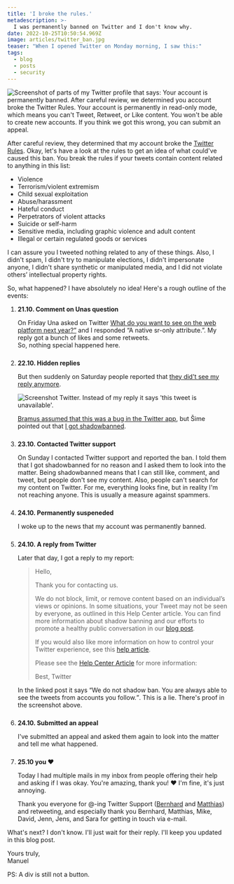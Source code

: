 ```yaml
---
title: 'I broke the rules.'
metadescription: >-
  I was permanently banned on Twitter and I don't know why.
date: 2022-10-25T10:50:54.969Z
image: articles/twitter_ban.jpg
teaser: "When I opened Twitter on Monday morning, I saw this:"
tags:
  - blog
  - posts
  - security
---
```


<img src="/images/twitter_ban.jpg" alt="Screenshot of parts of my Twitter profile that says: Your account is permanently banned. After careful review, we determined you account broke the Twitter Rules. Your account is permanently in read-only mode, which means you can't Tweet, Retweet, or Like content. You won't be able to create new accounts. If you think we got this wrong, you can submit an appeal.">

After careful review, they determined that my account broke the [Twitter Rules](https://help.twitter.com/en/rules-and-policies/twitter-rules). Okay, let's have a look at the rules to get an idea of what could've caused this ban. You break the rules if your tweets contain content related to anything in this list:

* Violence
* Terrorism/violent extremism
* Child sexual exploitation
* Abuse/harassment
* Hateful conduct
* Perpetrators of violent attacks
* Suicide or self-harm
* Sensitive media, including graphic violence and adult content
* Illegal or certain regulated goods or services

I can assure you I tweeted nothing related to any of these things. Also, I didn't spam, I didn't try to manipulate elections, I didn't impersonate anyone, I didn't share synthetic or manipulated media, and I did not violate others’ intellectual property rights.

So, what happened? I have absolutely no idea! Here's a rough outline of the events:

<style>

  ol li + li {
    margin-top: 1.5rem;

  }
</style>

<ol>
<li>
  <p><strong>21.10. Comment on Unas question</strong></p>

  <p>On Friday Una asked on Twitter <a href="https://twitter.com/mmatuzo/status/1583522924299841537">What do you want to see on the web platform next year?”</a> and I responded “A native sr-only attribute.”. My reply got a bunch of likes and some retweets.<br>
  So, nothing special happened here.</p>
</li>

<li>
  <p><strong>22.10. Hidden replies</strong></p>
  <p>But then suddenly on Saturday people reported that <a href="https://twitter.com/openuicg/status/1583680688938631169">they did't see my reply anymore</a>.</p>
  <p>
    <img src="/images/twitter_ban2.jpg" alt="Screenshot Twitter. Instead of my reply it says 'this tweet is unavailable'." loading="lazy">
  </p>

  <p><a href="https://twitter.com/bramus/status/1583822357201711105">Bramus assumed that this was a bug in the Twitter app</a>, but Šime pointed out that <a href="https://twitter.com/simevidas/status/1583913449716711425">I got shadowbanned</a>.</p>
</li>

<li>
  <p><strong>23.10. Contacted Twitter support</strong></p>
  <p>On Sunday I contacted Twitter support and reported the ban. I told them that I got shadowbanned for no reason and I asked them to look into the matter.   
  Being shadowbanned means that I can still like, comment, and tweet, but people don't see my content. Also, people can't search for my content on Twitter. For me, everything looks fine, but in reality I'm not reaching anyone. This is usually a measure against spammers.</p>
</li>

<li>
  <p><strong>24.10. Permanently suspeneded</strong></p>
  <p>I woke up to the news that my account was permanently banned.</p>
</li>

<li>
  <p><strong>24.10. A reply from Twitter</strong></p>
  <p>Later that day, I got a reply to my report:</p>

  <div class="quote">
  <blockquote>Hello, 

  Thank you for contacting us. 

  We do not block, limit, or remove content based on an individual’s views or opinions. In some situations, your Tweet may not be seen by everyone, as outlined in this Help Center article. You can find more information about shadow banning and our efforts to promote a healthy public conversation in our [blog post](https://blog.twitter.com/official/en_us/topics/company/2018/Setting-the-record-straight-on-shadow-banning.html).

  If you would also like more information on how to control your Twitter experience, see this [help article](https://support.twitter.com/articles/20170134).  

  Please see the [Help Center Article](https://help.twitter.com/en/safety-and-security/tweet-visibility) for more information:

  Best,
  Twitter</blockquote></div>

  <p>In the linked post it says <q>We do not shadow ban. You are always able to see the tweets from accounts you follow.</q>.  
  This is a lie. There's proof in the screenshot above.</p>
</li>

  <li>
  <p><strong>24.10. Submitted an appeal</strong>  </p>

  <p>I've submitted an appeal and asked them again to look into the matter and tell me what happened.</p>

  </li>
<li><p><strong>25.10 you ❤️</strong>

  <p>Today I had multiple mails in my inbox from people offering their help and asking if I was okay. You're amazing, thank you! ❤️ I'm fine, it's just annoying.</p>

  <p>Thank you everyone for @-ing Twitter Support (<a href="https://twitter.com/spuz78/status/1584470084231516161">Bernhard</a> and <a href="https://twitter.com/m_ott/status/1584648614282133504">Matthias</a>) and retweeting, and especially thank you Bernhard, Matthias, Mike, David, Jenn, Jens, and Sara for getting in touch via e-mail.</p>
  </li>
</ol>

What's next? I don't know. I'll just wait for their reply. I'll keep you updated in this blog post.

Yours truly,  
Manuel

PS: A div is still not a button.